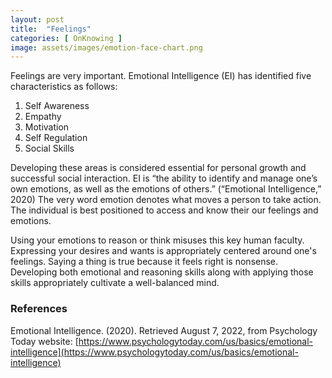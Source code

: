 ```yaml
---
layout: post
title:  "Feelings"
categories: [ OnKnowing ]
image: assets/images/emotion-face-chart.png
---
```

Feelings are very important. Emotional Intelligence (EI) has identified five characteristics as follows:

1. Self Awareness
2. Empathy
3. Motivation
4. Self Regulation
5. Social Skills

Developing these areas is considered essential for personal growth and successful social interaction. EI is “the ability to identify and manage
 one’s own emotions, as well as the emotions of others.” (“Emotional Intelligence,” 2020) The very word emotion denotes what moves a person to take 
 action. The individual is best positioned to access and know their our feelings and emotions.

Using your emotions to reason or think misuses this key human faculty. Expressing your desires and wants is appropriately centered around one's 
feelings. Saying a thing is true because it feels right is nonsense. Developing both emotional and reasoning skills along with applying those skills 
appropriately cultivate a well-balanced mind.


### References

Emotional Intelligence. (2020). Retrieved August 7, 2022, from Psychology Today website: 
[https://www.psychologytoday.com/us/basics/emotional-intelligence](https://www.psychologytoday.com/us/basics/emotional-intelligence)